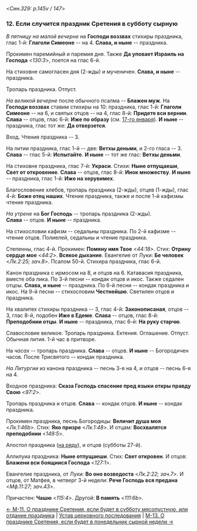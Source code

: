 
<*Син.329: p.145v / 147*>

### 12. Если случится праздник Сретения в субботу сырную

*В пятницу на малой вечерне* на **Господи воззвах** стихиры праздника, 
глас 1-й: **Глаголи Симеоне** -- на 4. 
**Слава, и ныне** -- праздника. 

Прокимен паремийный и паремия дня. 
Также **Да уповает Израиль на Господа** <*130:3*>, поется на глас 6-й.

На стиховне самогласен дня (2-жды) и мученичен. 
**Слава, и ныне** -- праздника. 

Тропарь праздника. Отпуст.

*На великой вечерне* после обычного псалма -- **Блажен муж**. 
На **Господи воззвах** ставим стихиры на 10: 
праздника, глас 1-й: **Глаголи Симеоне** -- на 6, 
и святых отцов -- на 4, глас 8-й: **Придете вси вернии**.  
**Слава** -- отцов, глас 6-й: **Иже по образу** (см. [17-го января](../../../01_january/01_17_SAB.ru.md)).
**И ныне** -- праздника, глас тот же: **Да отверзется**.

Вход. Чтения праздника -- 3. 

На литии праздника, глас 1-й -- две: **Ветхы деньми**, и 2-го гласа -- 3. 
**Слава** -- глас 5-й: **Испытайте**. 
**И ныне** -- тот же глас: **Ветхы деньми**. 

На стиховне праздника, глас 7-й: **Украси**. 
Стихи: **Ныне отпущаеши**, **Свет от откровение**.
**Слава** -- отцов, глас 8-й: **Инок множеству**.
**И ныне** -- праздника, глас 1-й: **Иже на херувимех**.

Благословение хлебов, тропарь праздника (2-жды), отцев (1-жды), 
глас 4-й: **Боже отец наших**.
Чтение праздника, также и после 1-й кафизмы чтение праздника. 

*На утрене* на **Бог Господь** -- тропарь праздника (2-жды).  
**Слава** -- отцов. **И ныне** -- праздника.

На стихословии кафизм -- седальны праздника. 
По 2-й кафизме -- чтение отцов.
Полиелей, седальны и чтение праздника.  

Степенны, глас 4-й. 
Прокимен: **Помяну имя Твое** <*44:18*>. 
Стих: **Отрину сердце мое** <*44:2*>.
**Всякое дыхание**. 
Евангелие от Луки: **Бе человек** <*Лк.2:25; зач.8*>. 
Псалом 50-й. Стихира праздника, глас 6-й. 

Канон праздника с ирмосом на 8, и отцов на 6. 
Катавасия праздника, вместе оба лика.
По 3-й песни -- кондак отцов и икос. Также седален отцоы. 
**Слава, и ныне** -- праздника. 
По 6-й песни -- кондак праздника и икос.
На 9-й песни -- стихословим **Честнейшю**.
Светилен отцов и праздника.

На хвалитех стихиры праздника -- 3, глас 4-й: **Законописаная**, 
отцов -- 3, глас 8-й, подобен **Иже в Едеме**. 
**Слава** -- отцов, глас 8-й: **Преподобнии отцы**. 
**И ныне** -- праздника, глас 6-й: **На руку старчю**. 

Славословие великое.
Тропарь праздника. Ектения. 
Оглашение. Отпуст.  
Обычная лития. 1-й час в притворе.

На *часах* -- тропарь праздника. **Слава** -- отцов. **И ныне** -- Богородичен часов. 
После Трисвятого -- кондак праздника. 

*На Литургии* из канона праздника -- песнь 3-я на 4, и отцов -- песнь 6-я на 4.

Входное праздника: **Сказа Господь спасение пред языки откры правду Свою** <*97:2*>.

Тропарь праздника и отцов. **Слава** -- кондак отцов. 
**И ныне** -- кондак праздника. 

Прокимен праздника, песнь Богородицы: **Величит душа моя** <*Лк.1:46b*>. 
Стих: **Яко призре** <*Лк.1:48*>. 
И отцам: **Восхвалятся преподобнии** <*149:5*>.

Апостол праздника ([на ряду](../../../02_february/02_02_SAB.ru.md)), 
и отцов (субботы 27-й).

Аллилуиа праздника: **Ныне отпущаеши**. 
Стих: **Свет откровен**. 
И отцов: **Блажени вси боящиися Господа** <*127:1*>. 

Евангелие праздника, от Луки: **Во оно возведоста** <*Лк.2:22; зач.7*>. 
И отцов, от Матфея, в четверг 3-й недели: **Рече Господь вся предана** <*Мф.11:27; зач.43*>. 

Причастен: **Чашю** <*115:4*>. 
Другой: **В память** <*111:6b*>. 

[← М-11. О празднике Сретения, если будет в субботу мясопустную, или отдание праздника](m_329_011.md)
| [Устав церковного последования](README.md)
| [М-13. О празднике Сретения, если будет в понедельник сырной недели →](m_329_013.md)
